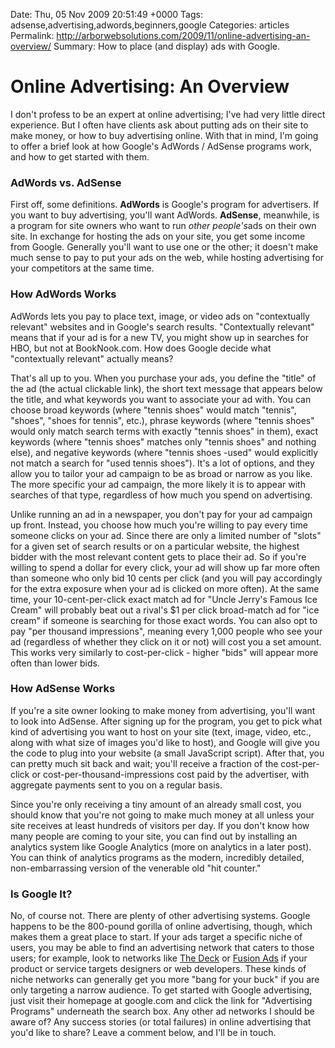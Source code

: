 Date: Thu, 05 Nov 2009 20:51:49 +0000
Tags: adsense,advertising,adwords,beginners,google
Categories: articles
Permalink: http://arborwebsolutions.com/2009/11/online-advertising-an-overview/
Summary: How to place (and display) ads with Google.

# Online Advertising: An Overview

I don't profess to be an expert at online advertising; I've had very
little direct experience. But I often have clients ask about putting ads
on their site to make money, or how to buy advertising online. With that
in mind, I'm going to offer a brief look at how Google's AdWords /
AdSense programs work, and how to get started with them.

### AdWords vs. AdSense

First off, some definitions. **AdWords** is Google's program for
advertisers. If you want to buy advertising, you'll want AdWords.
**AdSense**, meanwhile, is a program for site owners who want to run
*other people's*ads on their own site. In exchange for hosting the ads
on your site, you get some income from Google. Generally you'll want to
use one or the other; it doesn't make much sense to pay to put your ads
on the web, while hosting advertising for your competitors at the same
time.

### How AdWords Works

AdWords lets you pay to place text, image, or video ads on "contextually
relevant" websites and in Google's search results. "Contextually
relevant" means that if your ad is for a new TV, you might show up in
searches for HBO, but not at BookNook.com. How does Google decide what
"contextually relevant" actually means? 

That's all up to you.
When you purchase your ads, you define the "title" of the ad (the actual
clickable link), the short text message that appears below the title,
and what keywords you want to associate your ad with. You can choose
broad keywords (where "tennis shoes" would match "tennis", "shoes",
"shoes for tennis", etc.), phrase keywords (where "tennis shoes" would
only match search terms with exactly "tennis shoes" in them), exact
keywords (where "tennis shoes" matches only "tennis shoes" and nothing
else), and negative keywords (where "tennis shoes -used" would
explicitly not match a search for "used tennis shoes"). It's a lot of
options, and they allow you to tailor your ad campaign to be as broad or
narrow as you like. The more specific your ad campaign, the more likely
it is to appear with searches of that type, regardless of how much you
spend on advertising. 

Unlike running an ad in a newspaper, you don't pay
for your ad campaign up front. Instead, you choose how much you're
willing to pay every time someone clicks on your ad. Since there are
only a limited number of "slots" for a given set of search results or on
a particular website, the highest bidder with the most relevant content
gets to place their ad. So if you're willing to spend a dollar for every
click, your ad will show up far more often than someone who only bid 10
cents per click (and you will pay accordingly for the extra exposure
when your ad is clicked on more often). At the same time, your
10-cent-per-click exact match ad for "Uncle Jerry's Famous Ice Cream"
will probably beat out a rival's $1 per click broad-match ad for "ice
cream" if someone is searching for those exact words. You can also opt
to pay "per thousand impressions", meaning every 1,000 people who see
your ad (regardless of whether they click on it or not) will cost you a
set amount. This works very similarly to cost-per-click - higher "bids"
will appear more often than lower bids.

### How AdSense Works

If you're a site owner looking to make money from advertising, you'll
want to look into AdSense. After signing up for the program, you get to
pick what kind of advertising you want to host on your site (text,
image, video, etc., along with what size of images you'd like to host),
and Google will give you the code to plug into your website (a small
JavaScript script). After that, you can pretty much sit back and wait;
you'll receive a fraction of the cost-per-click or
cost-per-thousand-impressions cost paid by the advertiser, with
aggregate payments sent to you on a regular basis. 

Since you're only
receiving a tiny amount of an already small cost, you should know that
you're not going to make much money at all unless your site receives at
least hundreds of visitors per day. If you don't know how many people
are coming to your site, you can find out by installing an analytics
system like Google Analytics (more on analytics in a later post). You
can think of analytics programs as the modern, incredibly detailed,
non-embarrassing version of the venerable old "hit counter."

### Is Google It?

No, of course not. There are plenty of other advertising systems. Google
happens to be the 800-pound gorilla of online advertising, though, which
makes them a great place to start. If your ads target a specific niche
of users, you may be able to find an advertising network that caters to
those users; for example, look to networks like [The Deck][] or [Fusion
Ads][] if your product or service targets designers or web developers.
These kinds of niche networks can generally get you more "bang for your
buck" if you are only targeting a narrow audience. To get started with
Google advertising, just visit their homepage at google.com and click
the link for "Advertising Programs" underneath the search box. Any other
ad networks I should be aware of? Any success stories (or total
failures) in online advertising that you'd like to share? Leave a
comment below, and I'll be in touch.

  [The Deck]: http://decknetwork.net/
  [Fusion Ads]: http://fusionads.net/
